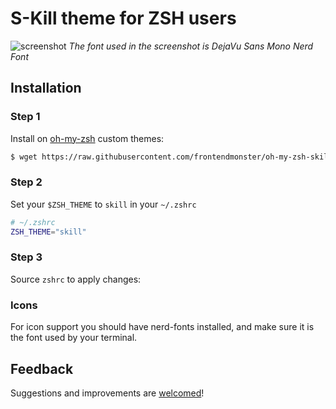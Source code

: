 # S-Kill theme for ZSH users

![screenshot](https://github.com/frontendmonster/oh-my-zsh-skill-theme/raw/main/screenshot.png)
_The font used in the screenshot is DejaVu Sans Mono Nerd Font_

## Installation

### Step 1

Install on [oh-my-zsh](https://ohmyz.sh/) custom themes:

```bash
$ wget https://raw.githubusercontent.com/frontendmonster/oh-my-zsh-skill-theme/master/skill.zsh-theme -P $ZSH_CUSTOM/themes/
```

### Step 2

Set your `$ZSH_THEME` to `skill` in your `~/.zshrc`

```bash
# ~/.zshrc
ZSH_THEME="skill"
```

### Step 3

Source `zshrc` to apply changes:

### Icons
For icon support you should have nerd-fonts installed, and make sure it is the font used by your terminal.

## Feedback

Suggestions and improvements are [welcomed](https://github.com/frontendmonster/oh-my-zsh-skill-theme/issues)!
